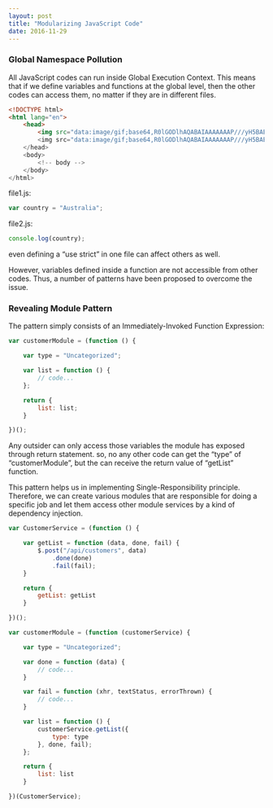 ```yaml
---
layout: post
title: "Modularizing JavaScript Code"
date: 2016-11-29
---
```


### Global Namespace Pollution

All JavaScript codes can run inside Global Execution Context.
This means that if we define variables and functions at the global level, then the other codes can access them, no matter if they are in different files.
<!--more-->
```html
<!DOCTYPE html>
<html lang="en">
    <head>
        <img src="data:image/gif;base64,R0lGODlhAQABAIAAAAAAAP///yH5BAEAAAAALAAAAAABAAEAAAIBRAA7" data-wp-preserve="<script type="text/javascript" src="file1.js"></script>" data-mce-resize="false" data-mce-placeholder="1" class="mce-object" width="20" height="20" alt="<script>" title="<script>" />
        <img src="data:image/gif;base64,R0lGODlhAQABAIAAAAAAAP///yH5BAEAAAAALAAAAAABAAEAAAIBRAA7" data-wp-preserve="<script type="text/javascript" src="file2.js"></script>" data-mce-resize="false" data-mce-placeholder="1" class="mce-object" width="20" height="20" alt="<script>" title="<script>" />
    </head>
    <body>
        <!-- body -->
    </body>
</html>
```

file1.js:

```javascript
var country = "Australia";
```

file2.js:

```javascript
console.log(country);
```

even defining a “use strict” in one file can affect others as well.

However, variables defined inside a function are not accessible from other codes. Thus, a number of patterns have been proposed to overcome the issue.

### Revealing Module Pattern

The pattern simply consists of an Immediately-Invoked Function Expression:

```javascript
var customerModule = (function () {

    var type = "Uncategorized";

    var list = function () {
        // code...
    };

    return {
        list: list;
    }

})();
```

Any outsider can only access those variables the module has exposed through return statement. so, no any other code can get the “type” of “customerModule”, but the can receive the return value of “getList” function.

This pattern helps us in implementing Single-Responsibility principle. Therefore, we can create various modules that are responsible for doing a specific job and let them access other module services by a kind of dependency injection.

```javascript
var CustomerService = (function () {

    var getList = function (data, done, fail) {
        $.post("/api/customers", data)
            .done(done)
            .fail(fail);
    }

    return {
        getList: getList
    }

})();

var customerModule = (function (customerService) {

    var type = "Uncategorized";

    var done = function (data) {
        // code...
    }

    var fail = function (xhr, textStatus, errorThrown) {
        // code...
    }

    var list = function () {
        customerService.getList({
            type: type
        }, done, fail);
    };

    return {
        list: list
    }

})(CustomerService);
```

